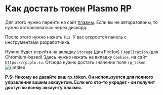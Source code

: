 # Как достать токен Plasmo RP
Для этого нужно перейти на сайт [плазмы](https://rp.plo.su/).
Если вы не авторизованы, то нужно авторизоваться через дискорд.

После этого нужно нажать `F12`.
У вас откроется панель с инструментами разработчика.

Нужно будет перейти на вкладку `Storage` (для Firefox) / `Application` (для Chromium-based)
Здесь нужно нажать на вкладку `Cookies`, на сайт `https://rp.plo.su`.
Отсюда нужно достать значение поля `rp_token`:
![untitled](https://user-images.githubusercontent.com/52829258/220259633-e330f303-32a7-4ff7-bda0-2e44afcb2ea0.png)

**P.S: Никому не давайте ваш rp_token. Он используется для полного управления вашим аккаунтом. Если его кто-то украдет - он получит доступ ко всему аккаунту плазмы.**
